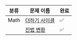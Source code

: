 | 분류 | 문제 이름          | 완료 |
| ------------------- | ---- |  ---- |
| Math | [더하기 사이클](https://www.acmicpc.net/problem/1110) | ✅
|      | [진법 변환](https://www.acmicpc.net/problem/2745) | ✅


